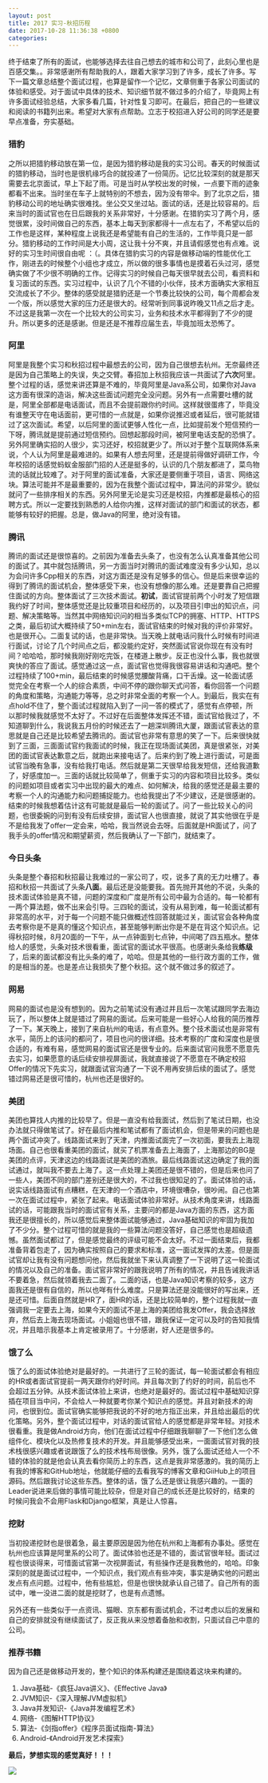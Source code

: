 ```yaml
---
layout: post
title: 2017 实习-秋招历程
date: 2017-10-28 11:36:38 +0800
categories: 
---
```


终于结束了所有的面试，也能够选择去往自己想去的城市和公司了，此刻心里也是百感交集。。非常感谢所有帮助我的人，跟着大家学习到了许多，成长了许多。写下一篇文章总结整个面试过程，也算是留作一个记忆，文章侧重于各家公司面试的体验和感受。对于面试中具体的技术、知识细节就不做过多的介绍了，毕竟网上有许多面试经验总结，大家多看几篇，针对性复习即可。在最后，把自己的一些建议和阅读的书籍列出来。希望对大家有点帮助。立志于校招进入好公司的同学还是要早点准备，夯实基础。

### 猎豹
之所以把猎豹移动放在第一位，是因为猎豹移动是我的实习公司。春天的时候面试的猎豹移动，当时也是很机缘巧合的就投递了一份简历。记忆比较深刻的就是那天需要去北京面试，早上下起了雨。可是当时从学校出发的时候，一点要下雨的迹象都看不出来。当时坐在车子上就特别的不想去，因为没有带伞。到了北京之后，猎豹移动公司的地址确实很难找。坐公交又坐过站。面试的话，还是比较容易的。后来当时的面试官也在日后跟我的关系非常好，十分感谢。在猎豹实习了两个月，感觉很累，没时间做自己的东西，基本上每天到家都得十一点左右了，不希望以后的工作也是这样，某种程度上说我还是希望能有自己的生活的，工作毕竟只是一部分。猎豹移动的工作时间是大小周，这让我十分不爽，并且请假感觉也有点难。说好的实习生时间很自由呢 ：（。具体在猎豹实习的内容是做移动端的性能优化工作，刚进去的时候整个小组也才成立，所以做的很多事情也是摸着石头过河，感觉确实做了不少很不明确的工作。记得实习的时候自己每天很早就去公司，看资料和复习面试的东西。实习过程中，认识了几个不错的小伙伴，技术方面确实大家相互交流成长了不少。整体的感受就是猎豹还是一个节奏比较快的公司，每个周都会发一个版，所以感觉大家的压力还是很大的。经常听到同事说昨晚又11点之后才走。不过这是我第一次在一个比较大的公司实习，业务和技术水平都得到了不少的提升。所以更多的还是感谢。但是还是不推荐应届生去，毕竟加班太恐怖了。
### 阿里
阿里是我整个实习和秋招过程中最想去的公司，因为自己很想去杭州。无奈最终还是因为自己策略上的失误，失之交臂。春招加上秋招我应该一共面试了**六次**阿里。整个过程的话，感觉来讲还算是不难的，毕竟阿里是Java系公司，如果你对Java这方面有很深的造诣，解决这些面试问题完全没问题。另外有一点需要吐槽的就是，阿里全部都是电话面试，而且不会提前跟你约时间。这样就很蛋疼了，毕竟没有谁整天守在电话面前，更可惜的一点就是，如果你说推迟或者延后，很可能就错过了这次面试。希望，以后阿里的面试更够人性化一点，比如提前发个短信预约一下呀，腾讯就是提前通过短信预约。回想起那段时间，被阿里电话支配的恐惧了。另外阿里确实招的人很少，实习还好，校招就更少了。所以对于整个互联网体系来说，个人认为阿里是最难进的。如果有人想去阿里，还是提前得做好调研工作，今年校招的话感觉蚂蚁金服部门招的人还是挺多的，认识的几个朋友都进了，菜鸟物流的话就比较难了。对于阿里的面试准备，大家还是要侧重于项目，语言、网络这块。算法可能并不是最重要的，因为在我整个面试过程中，算法问的非常少。貌似就问了一些排序相关的东西。另外阿里无论是实习还是校招，内推都是最核心的招聘方式。所以一定要找到熟悉的人给你内推，这样对面试的部门和面试的状态，都能够有较好的把握。总是，做Java的阿里，绝对没有错。
### 腾讯
腾讯的面试还是很惊喜的。之前因为准备去头条了，也没有怎么认真准备其他公司的面试了。其中就包括腾讯，另一方面当时对腾讯的面试难度没有多少认知，总以为会问许多Cpp相关的东西，对这方面还是没有足够多的信心。但是后来很幸运的得到了腾讯的面试机会，整体感受下来，也没有想像的那么难。还是要靠自己把握住面试的方向。整体面试了三次技术面试。**初试**，面试官提前两个小时发了短信跟我约好了时间，整体感觉还是比较重项目和经历的，以及项目引申出的知识点，问题、解决策略等。当然其中网络知识问的相当多类似TCP的拥塞、HTTP、HTTPS之类，最后初试大概持续了50+min左右，面试官结束的时候对我的评价非常好。也是很开心。二面复试的话，也是非常快。当天晚上就电话问我什么时候有时间进行面试，讨论了几个时间点之后，都没能约定好，突然面试官说你现在有没有时间？哈哈哈，那时候我刚好刚吃完饭，在楼道上散步。反正也没什么事，我也就很爽快的答应了面试。感觉通过这一点，面试官也觉得我很容易讲话和沟通吧。整个过程持续了100+min，最后结束的时候感觉腰酸背痛，口干舌燥。这一轮面试感觉完全在考察一个人的综合素质，中间不停的跟你聊天式问答，看你回答一个问题的角度和策略，沟通能力等等，总之时非常全面的考察一个人。到最后，我实在有点hold不住了，整个面试过程就陷入到了一问一答的模式了，感觉有点停顿，所以那时候我就感觉不太好了。不过好在后面整体发挥还不错，面试官给我过了，不知道聊到什么，我说我五月份的时候还去了一趟深圳腾讯大厦，跟面试官表达的意思就是自己还是比较希望去腾讯的。面试官也非常有意思的笑了一下。后来很快就到了三面，三面面试官约我面试的时候，我正在现场面试美团，真是很紧张，对美团的面试官表达歉意之后，就跑出来接电话了。后来约到了晚上进行面试，可是面试官当晚有急事，没有给我打电话。然后就是第二天很早给我发短信，还给我道歉了，好感度加一。三面的话就比较简单了，侧重于实习的内容和项目比较多。类似的问题如项目或者实习中出现的最大的难点、如何解决，给我的感觉还是最主要的考察一个人的沟通能力和问题捕捉能力。也给我提出了不少建议，还是很感谢的。结束的时候我想着估计这有可能就是最后一轮的面试了。问了一些比较关心的问题，也很委婉的问到有没有后续安排，面试官人也很直接，就说了其实他很在乎是不是给我发了offer一定会来，哈哈，我当然说会去呀。后面就是HR面试了，问了我手头的offer情况和期望薪资，然后我确认了一下部门，就结束了。
### 今日头条
头条是整个春招和秋招最让我难过的一家公司了，哎，说多了真的无力吐槽了。春招和秋招一共面试了头条**八面**。最后还是没能要我。首先抛开其他的不说，头条的技术面试体验是真不错，问题的深度和广度是所有公司中最为合适的。每一轮都有一两个算法题，做不出来会引导。三四轮的面试，没有从易到难，每一轮面试都有非常高的水平，对于每一个问题不能只做概述性回答就能过关，面试官会各种角度去考察你是不是真的懂这个知识点，甚至能够判断出你是不是在背这个知识点。记得秋招时候，8月20面的一下午，从一点钟面到七点钟，中间喝了四五瓶水。整体给人的感觉，头条对技术很看重，面试官的面试水平很高。也感谢头条给我**练级**了，后来的面试都没有比头条的难了，哈哈。但是其他的一些行政方面的工作，做的是相当的差。也是差点让我损失了整个秋招。这个就不做过多的叙述了。
### 网易
网易的面试也是没有想到的。因为之前笔试没有通过并且后一次笔试跟同学去海边玩了，所以整体上就是错过了网易的面试。后来可能是一些好心人给我的简历推荐了一下。某天晚上，接到了来自杭州的电话，有点意外。整个技术面试也是非常有水平，简历上的该问的都问了，项目也问的很详细。技术考察的广度和深度也是很合适的，有难有易，感觉网易的面试官还是很专业的。后来面试官问我愿不愿意先去实习，如果愿意的话后续安排视屏面试，我就直接说了不愿意在不确定校招Offer的情况下先实习，就跟面试官沟通了一下说不用再安排后续的面试了。感觉错过网易还是很可惜的，杭州也还是很好的。
### 美团
美团也算找人内推的比较早了。但是一直没有给我面试，然后到了笔试日期，也没办法就只得做笔试了。好在最后内推和笔试都有了面试机会，但是带来的问题也是两个面试冲突了。线路面试来到了天津，内推面试面完了一次初面，要我去上海现场面。自己也很看重美团的面试，就买了机票准备去上海面了，上海那边的BG是美团的点评，天津这边的线路面试是美团的酒旅。最后线路面试这边确定了我的面试通过，就叫我不要去上海了。这一点处理上美团还是很不错的，但是后来也问了一些人，美团不同的部门差别还是很大的，不过我也很知足的了。面试体验的话，说实话线路面试有点糟糕，在天津的一个酒店中，环境很嘈杂，很吵闹。自己也第一次在面试过程中，紧张了起来。电话面试体验非常好。从技术角度来讲，线路面试的话，可能跟我当时的面试官有关系，主要问的都是Java方面的东西，这方面我还是很擅长的，所以感觉后来整体面试能够通过，Java基础知识的牢固为我加了不少分。整个过程可惜的就是我的一些算法问题没答好，自己感觉也是超级遗憾。虽然面试都过了，但是感觉最终的评级可能不会太好。不过一面结束后，我都准备背着包走了，因为确实按照自己的要求和标准，这一面试发挥的太差。但是面试官却让我有没有问题想问他，然后我就坐下来认真调整了一下说明了这一轮面试的情况以及自己的准备。面试官非常好的跟我说明了所有的情况，并且告诫我讲话不要着急，然后就领着我去二面了。二面的话，也是Java知识考察的较多，这方面我还是很有自信的，所以也咩有什么难度。只是算法还是没能很好的写出来，还是还可惜。后面自然就是HR了，面HR的话，还是比较简单的，整个过程我就一直强调我一定要去上海，如果今天的面试不是上海的美团给我发Offer，我会选择放弃，然后去上海去现场面试。小姐姐也很不错，跟我保证一定可以及时的告知我情况，并且暗示我基本上肯定被录用了。十分感谢，好人还是很多的。
### 饿了么
饿了么的面试体验绝对是最好的。一共进行了三轮的面试，每一轮面试都会有相应的HR或者面试官提前一两天跟你约好时间。并且每次到了约好的时间，前后也不会超过五分钟。从技术面试体验上来讲，也绝对是最好的。面试过程中基础知识穿插在项目当中问，不会给人一种就要考你某个知识点的感觉。并且对新技术的询问，也很到位。面试官确实能够把我说的不好的地方指正出来，并且给出最后的优化策略。另外，整个面试过程中，对话的面试官给人的感觉都是非常年轻。对技术很看重。我是做Android方向，他们在面试过程中仔细跟我聊聊了一下他们怎么做组件化、模块化以及热修复技术的开发。并且能够感受出来，一面面试官对我的技术栈很感兴趣或者说跟饿了么的技术栈布局很像。另外，饿了么面试还给人一个不错的体验的就是他会认真去看你简历上的东西，这点是我非常感激的。我的简历上有我的博客和GitHub地址，他就能仔细的去看我写的博客文章和GiiHub上的项目源码。然后跟我讨论这些东西。整体的话，饿了么还是很让我感兴趣的。一面的Leader说进来后做的事情可能比较杂，但是对自己的成长还是比较好的，结束的时候问我会不会用Flask和Django框架，真是让人惊喜。
### 挖财
当初投递挖财也是很着急，最主要原因是因为他在杭州和上海都有办事处。感觉在杭州也应该算是阿里系的公司了。面试体验也还是不错的，面试官很年轻。面试过程也很谈得来，可惜面试官第一次视屏面试，有些操作还是我教他的，哈哈。印象深刻的就是面试过程中，一个知识点，我们观点有些冲突，事实是确实他的问题出发点有点问题。过程中，他有些尴尬，但是也很快就承认自己错了。自己所有的面试中，唯一没进二面的就是挖财了，也是有点遗憾。

另外还有一些类似于一点资讯、猫眼、京东都有面试机会，不过考虑以后的发展和自己的安排就没有继续面试了，反正我从来没想着备胎和收割，只面试自己中意的公司。

### 推荐书籍
因为自己还是做移动开发的，整个知识的体系构建还是围绕着这块来构建的。
1. Java基础-《疯狂Java讲义》、《Effective Java》
2. JVM知识-《深入理解JVM虚拟机》
3. Java并发知识-《Java并发编程艺术》
4. 网络-《图解HTTP协议》
5. 算法-《剑指offer》《程序员面试指南-算法》
6. Android-《Android开发艺术探索》


**最后，梦想实现的感觉真好！！！**

![](http://ww1.sinaimg.cn/large/006dXScfly1fkxtcd5menj30ci0m8tas.jpg)



